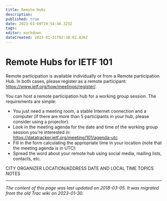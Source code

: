 ```yaml
---
title: Remote Hubs
description: 
published: true
date: 2023-03-09T19:54:46.325Z
tags: 
editor: markdown
dateCreated: 2023-01-31T02:38:02.826Z
---
```


# Remote Hubs for IETF 101
Remote participation is available individually or from a Remote participation Hub. In both cases, please register as a remote participant: https://www.ietf.org/how/meetings/register/.

You can host a remote participation hub for a working group session. The requirements are simple:

- You just need a meeting room, a stable Internet connection and a computer (if there are more than 5 participants in your hub, please consider using a projector).
- Look in the meeting agenda for the date and time of the working group session you're interested in: https://datatracker.ietf.org/meeting/101/agenda-utc
- Fill in the form calculating the appropriate time in your location (note that the meeting agenda is in UTC):
- Spread the word about your remote hub using social media, mailing lists, contacts, etc.

CITY	ORGANIZER	LOCATION/ADDRESS	DATE AND LOCAL TIME	TOPICS	NOTES
&nbsp;
&nbsp;
&nbsp;

---

*The content of this page was last updated on 2018-03-05. It was migrated from the old Trac wiki on 2023-01-30.*
